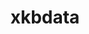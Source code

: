 ---
title: "xkbdata"
layout: cache
category: package
meta: {"versions": ["1.0.1"], "compilers": ["gcc@7.3.1", "gcc@7.5.0", "gcc@8.3.1", "gcc@9.3.0"]}
spec_files: 
 - spec-0.json
 - spec-1.json
 - spec-2.json
 - spec-3.json
 - spec-4.json
 - spec-5.json
 - spec-6.json
 - spec-7.json
 - spec-8.json
spec_names:
 - 'xkbdata@1.0.1%gcc@9.3.0 arch=linux-ubuntu20.04-x86_64'
 - 'xkbdata@1.0.1%gcc@8.3.1 arch=linux-rhel8-ppc64le'
 - 'xkbdata@1.0.1%gcc@7.5.0 arch=linux-ubuntu18.04-x86_64'
 - 'xkbdata@1.0.1%gcc@9.3.0 arch=linux-ubuntu20.04-ppc64le'
 - 'xkbdata@1.0.1%gcc@9.3.0 arch=linux-rhel7-x86_64'
 - 'xkbdata@1.0.1%gcc@8.3.1 arch=linux-rhel8-x86_64'
 - 'xkbdata@1.0.1%gcc@7.5.0 arch=linux-ubuntu18.04-ppc64le'
 - 'xkbdata@1.0.1%gcc@7.3.1 arch=linux-amzn2-x86_64'
 - 'xkbdata@1.0.1%gcc@9.3.0 arch=linux-rhel7-ppc64le'
---